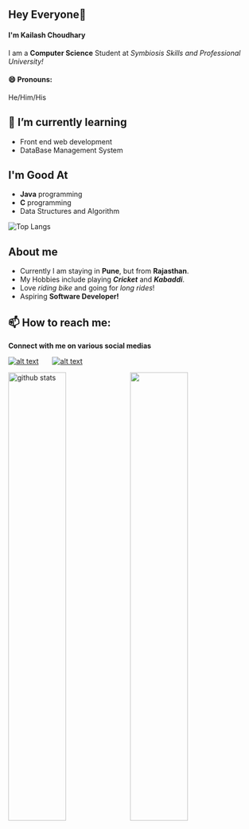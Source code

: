 ## Hey Everyone👋
#### I'm Kailash Choudhary

I am a **Computer Science** Student at *Symbiosis Skills and Professional University!*
#### 😄 Pronouns:
He/Him/His


## 🌱 I’m currently learning
- Front end web development
- DataBase Management System

## I'm Good At
- **Java** programming
- **C** programming
- Data Structures and Algorithm

![Top Langs](https://github-readme-stats.vercel.app/api/top-langs/?username=kailashchoudhary11&layout=compact)

## About me
- Currently I am staying in **Pune**, but from **Rajasthan**.
- My Hobbies include playing ***Cricket*** and ***Kabaddi***.
- Love *riding bike* and going for *long rides*!
- Aspiring **Software Developer!**

## 📫 How to reach me:
<!-- Please don't remove this: Grab your social icons from https://github.com/carlsednaoui/gitsocial -->

<!-- display the social media buttons in your README -->

**Connect with me on various social medias**

[![alt text][1.1]][1] &nbsp; &nbsp; &nbsp;
[![alt text][2.1]][2]
<!-- [![alt text][3.1]][3]
[![alt text][4.1]][4]
[![alt text][5.1]][5]
[![alt text][6.1]][6] -->


<!-- links to social media icons -->
<!-- no need to change these -->

<!-- icons with padding -->

[1.1]: https://raw.githubusercontent.com/eftakhairul/sticky-social-bar/master/images/twitter.png (Twitter)
[2.1]: https://raw.githubusercontent.com/eftakhairul/sticky-social-bar/master/images/linkedin.png (LinkedIn)
[3.1]: https://raw.githubusercontent.com/eftakhairul/sticky-social-bar/master/images/facebook.png (facebook icon with padding)
<!-- [4.1]: http://i.imgur.com/YckIOms.png (tumblr icon with padding)
[5.1]: https://raw.githubusercontent.com/eftakhairul/sticky-social-bar/master/images/linkedin.png (dribbble icon with padding)
[6.1]: http://i.imgur.com/0o48UoR.png (github icon with padding) -->

<!-- icons without padding -->

<!-- links to your social media accounts -->
<!-- update these accordingly -->

[1]: http://www.twitter.com/codewithkai
[2]: https://www.linkedin.com/in/kailash-choudhary-9b0859218/
<!-- [3]: https://plus.google.com/+CarlSednaoui
[4]: http://carlsed.tumblr.com
[5]: http://dribbble.com/carlsednaoui
[6]: http://www.github.com/carlsednaoui -->

<!-- Please don't remove this: Grab your social icons from https://github.com/carlsednaoui/gitsocial -->
<img src="https://github-readme-stats.vercel.app/api?username=kailashchoudhary11&show_icons=true&theme=jolly" alt="github stats" width="48%" align="left" margin-top="140px"/>
</a>
<img src="https://github-readme-streak-stats.herokuapp.com/?user=kailashchoudhary11&theme=jolly" width="48%" >

<!-- [![Twitter Image](https://static01.nyt.com/images/2014/08/10/magazine/10wmt/10wmt-jumbo-v4.jpg?quality=75&auto=webp)](https://www.google.com) -->

<!--
**kailashchoudhary11/kailashchoudhary11** is a ✨ _special_ ✨ repository because its `README.md` (this file) appears on your GitHub profile.

Here are some ideas to get you started:

- 🔭 I’m currently working on ...
- 🌱 I’m currently learning ...
- 👯 I’m looking to collaborate on ...
- 🤔 I’m looking for help with ...
- 💬 Ask me about ...
- 📫 How to reach me: ...
- 😄 Pronouns: ...
- ⚡ Fun fact: ...
-->
